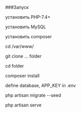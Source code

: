 ###Запуск

установить PHP-7.4+

установить MySQL

установить composer

cd /var/www/ 

git clone … folder

cd folder

composer install

define database, APP_KEY in .env

php artisan migrate --seed

php artisan serve
